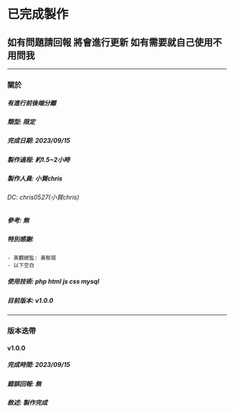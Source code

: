 # **已完成製作**
## 如有問題請回報 將會進行更新 如有需要就自己使用不用問我

---

### 關於
##### **有**進行前後端分離
##### 類型: 限定
##### 完成日期: 2023/09/15
##### 製作過程: 約1.5~2小時
##### 製作人員: 小賀chris
###### DC: chris0527(小賀chris)
##### 參考: 無
##### 特別感謝:
    - 美觀總監: 黃郁珉
    - 以下空白
##### 使用技術: php html js css mysql
##### 目前版本: v1.0.0

---

### 版本迭帶
#### v1.0.0
##### 完成時間: 2023/09/15
##### 錯誤回報: 無
##### 敘述: 製作完成